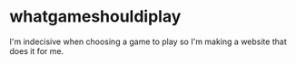 # whatgameshouldiplay

I'm indecisive when choosing a game to play so I'm making a website that does it for me.
